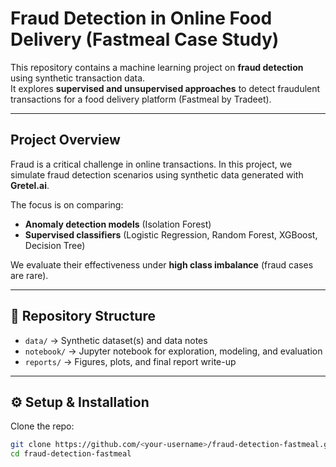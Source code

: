 #  Fraud Detection in Online Food Delivery (Fastmeal Case Study)

This repository contains a machine learning project on **fraud detection** using synthetic transaction data.  
It explores **supervised and unsupervised approaches** to detect fraudulent transactions for a food delivery platform (Fastmeal by Tradeet).

---

##  Project Overview

Fraud is a critical challenge in online transactions. In this project, we simulate fraud detection scenarios using synthetic data generated with **Gretel.ai**.  

The focus is on comparing:
- **Anomaly detection models** (Isolation Forest)  
- **Supervised classifiers** (Logistic Regression, Random Forest, XGBoost, Decision Tree)  

We evaluate their effectiveness under **high class imbalance** (fraud cases are rare).  

---

## 📂 Repository Structure

- `data/` → Synthetic dataset(s) and data notes  
- `notebook/` → Jupyter notebook for exploration, modeling, and evaluation  
- `reports/` → Figures, plots, and final report write-up  

---

## ⚙️ Setup & Installation

Clone the repo:

```bash
git clone https://github.com/<your-username>/fraud-detection-fastmeal.git
cd fraud-detection-fastmeal
